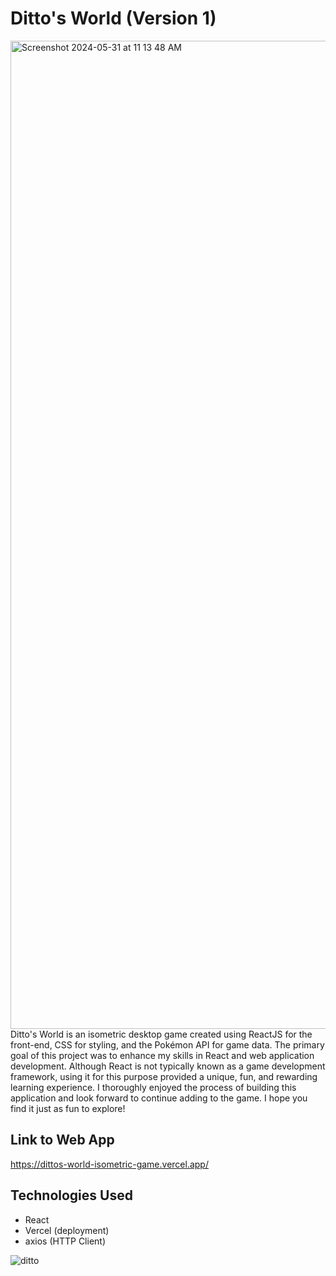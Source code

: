 # Ditto's World (Version 1)
<img width="1581" alt="Screenshot 2024-05-31 at 11 13 48 AM" src="https://github.com/nicoguerra18/DittosWorld/assets/139820627/113edc77-f465-49e5-b3d0-7ed259aa7f25">
Ditto's World is an isometric desktop game created using ReactJS for the front-end, CSS for styling, and the Pokémon API for game data. The primary goal of this project was to enhance my skills in React and web application development. Although React is not typically known as a game development framework, using it for this purpose provided a unique, fun, and rewarding learning experience. I thoroughly enjoyed the process of building this application and look forward to continue adding to the game. I hope you find it just as fun to explore!

## Link to Web App
https://dittos-world-isometric-game.vercel.app/

## Technologies Used
- React
- Vercel (deployment)
- axios (HTTP Client)

![ditto](https://github.com/nicoguerra18/DittosWorld-Isometric-Game/assets/139820627/78fc5e1f-df84-4eef-9179-6bbb18169b28)


